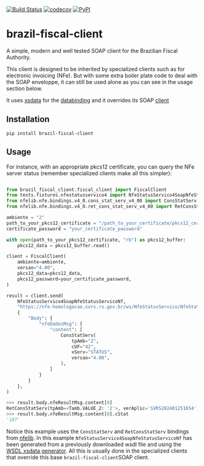 [![Build Status](https://github.com/akretion/brazil-fiscal-client/actions/workflows/tests.yml/badge.svg?branch=main)](https://github.com/OCA/l10n-brazil/actions/workflows/tests.yml?query=branch%3Amain)
[![codecov](https://codecov.io/gh/akretion/brazil-fiscal-client/branch/main/graph/badge.svg)](https://codecov.io/gh/akretion/brazil-fiscal-client)
[![PyPI](https://img.shields.io/pypi/v/brazil-fiscal-client)](https://pypi.org/project/brazil-fiscal-client)

# brazil-fiscal-client

A simple, modern and well tested SOAP client for the Brazilian Fiscal Authority.

This client is designed to be inherited by specialized clients such as for electronic
invoicing (NFe). But with some extra boiler plate code to deal with the SOAP enveloppe,
it can still be used alone as you can see in the usage section below.

It uses [xsdata](https://github.com/tefra/xsdata) for the
[databinding](https://xsdata.readthedocs.io/en/latest/data_binding/basics/) and it
overrides its SOAP
[client](https://xsdata.readthedocs.io/en/latest/codegen/wsdl_modeling/#client)

## Installation

`pip install brazil-fiscal-client`

## Usage

For instance, with an appropriate pkcs12 certificate, you can query the NFe server
status (remember specialized clients make all this simpler):

```python

from brazil_fiscal_client.fiscal_client import FiscalClient
from tests.fixtures.nfestatusservico4 import NfeStatusServico4SoapNfeStatusServicoNf
from nfelib.nfe.bindings.v4_0.cons_stat_serv_v4_00 import ConsStatServ
from nfelib.nfe.bindings.v4_0.ret_cons_stat_serv_v4_00 import RetConsStatServ

ambiente = "2"
path_to_your_pkcs12_certificate = "/path_to_your_certificate/pkcs12_certificate.p12"
certificate_password = "your_certificate_password"

with open(path_to_your_pkcs12_certificate, "rb") as pkcs12_buffer:
    pkcs12_data = pkcs12_buffer.read()

client = FiscalClient(
    ambiente=ambiente,
    versao="4.00",
    pkcs12_data=pkcs12_data,
    pkcs12_password=your_certificate_password,
)

result = client.send(
    NfeStatusServico4SoapNfeStatusServicoNf,
    "https://nfe-homologacao.svrs.rs.gov.br/ws/NfeStatusServico/NfeStatusServico4.asmx",
    {
        "Body": {
            "nfeDadosMsg": {
                "content": [
                    ConsStatServ(
                        tpAmb="2",
                        cUF="42",
                        xServ="STATUS",
                        versao="4.00",
                    ),
                ]
            }
        }
    },
)

>>> result.body.nfeResultMsg.content[0]
RetConsStatServ(tpAmb=<Tamb.VALUE_2: '2'>, verAplic='SVRS202401251654', cStat='107', xMotivo='Servico SVC em Operacao', cUF=<TcodUfIbge.VALUE_42: '42'>, dhRecbto='2024-04-01T16:18:03-03:00', tMed='1', dhRetorno=None, xObs=None, versao='4.00')
>>> result.body.nfeResultMsg.content[0].cStat
'107'
```

Notice this example uses the `ConsStatServ` and `RetConsStatServ` bindings from
[nfelib](https://github.com/akretion/nfelib). In this example
`NfeStatusServico4SoapNfeStatusServicoNf` has been generated from a previously
downloaded wsdl file and using the
[WSDL xsdata generator](https://xsdata.readthedocs.io/en/latest/codegen/wsdl_modeling/).
All this is usually done in the specialized clients that override this base
`brazil-fiscal-client`SOAP client.
